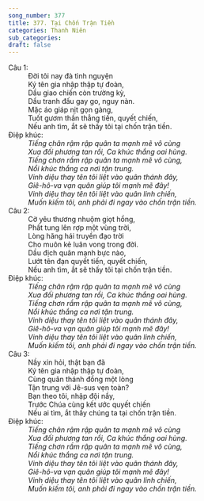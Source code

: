 ```yaml
---
song_number: 377
title: 377. Tại Chốn Trận Tiền
categories: Thanh Niên
sub_categories: 
draft: false
---
```

<dl><dt>Câu 1:</dt><dd data-verse="1">Đời tôi nay đà tình nguyện <br/>Ký tên gia nhập thập tự đoàn, <br/>Dầu giao chiến còn trường kỳ, <br/>Dầu tranh đấu gay go, nguy nàn. <br/>Mặc áo giáp nịt gọn gàng, <br/>Tuốt gươm thần thẳng tiến, quyết chiến, <br/>Nếu anh tìm, ắt sẽ thấy tôi tại chốn trận tiền. </dd><dt>Điệp khúc:</dt><dd data-chorus="1"><em>Tiếng chân rậm rập quân ta mạnh mẽ vô cùng <br/>Xua đối phương tan rồi, Ca khúc thắng oai hùng. <br/>Tiếng chơn rầm rập quân ta mạnh mẽ vô cùng, <br/>Nổi khúc thắng ca nơi tận trung. <br/>Vinh diệu thay tên tôi liệt vào quân thánh đây, <br/>Giê-hô-va vạn quân giúp tôi mạnh mẽ đây! <br/>Vinh diệu thay tên tôi liệt vào quân linh chiến, <br/>Muốn kiếm tôi, anh phải đi ngay vào chốn trận tiền. </em></dd><dt>Câu 2:</dt><dd data-verse="2">Cờ yêu thương nhuộm giọt hồng, <br/>Phất tung lên rợp một vùng trời, <br/>Lòng hăng hái truyền đạo trời <br/>Cho muôn kẻ luân vong trong đời. <br/>Dầu địch quân mạnh bực nào, <br/>Lướt tên đạn quyết tiến, quyết chiến, <br/>Nếu anh tìm, ắt sẽ thấy tôi tại chốn trận tiền. </dd><dt>Điệp khúc:</dt><dd data-chorus="1"><em>Tiếng chân rậm rập quân ta mạnh mẽ vô cùng <br/>Xua đối phương tan rồi, Ca khúc thắng oai hùng. <br/>Tiếng chơn rầm rập quân ta mạnh mẽ vô cùng, <br/>Nổi khúc thắng ca nơi tận trung. <br/>Vinh diệu thay tên tôi liệt vào quân thánh đây, <br/>Giê-hô-va vạn quân giúp tôi mạnh mẽ đây! <br/>Vinh diệu thay tên tôi liệt vào quân linh chiến, <br/>Muốn kiếm tôi, anh phải đi ngay vào chốn trận tiền. </em></dd><dt>Câu 3:</dt><dd data-verse="3">Nầy xin hỏi, thật bạn đã <br/>Ký tên gia nhập thập tự đoàn, <br/>Cùng quân thánh đồng một lòng <br/>Tận trung với Jê-sus vẹn toàn? <br/>Bạn theo tôi, nhập đội nầy, <br/>Trước Chúa cùng kết ước quyết chiến <br/>Nếu ai tìm, ắt thấy chúng ta tại chốn trận tiền. </dd><dt>Điệp khúc:</dt><dd data-chorus="1"><em>Tiếng chân rậm rập quân ta mạnh mẽ vô cùng <br/>Xua đối phương tan rồi, Ca khúc thắng oai hùng. <br/>Tiếng chơn rầm rập quân ta mạnh mẽ vô cùng, <br/>Nổi khúc thắng ca nơi tận trung. <br/>Vinh diệu thay tên tôi liệt vào quân thánh đây, <br/>Giê-hô-va vạn quân giúp tôi mạnh mẽ đây! <br/>Vinh diệu thay tên tôi liệt vào quân linh chiến, <br/>Muốn kiếm tôi, anh phải đi ngay vào chốn trận tiền. </em></dd></dl>